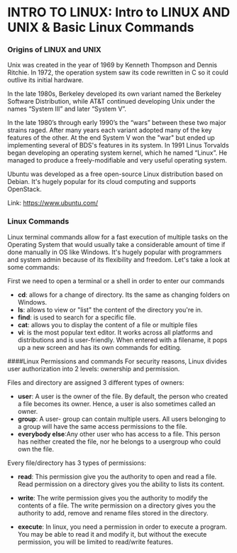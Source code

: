 # INTRO TO LINUX:  Intro to LINUX AND UNIX & Basic Linux Commands

### Origins of LINUX and UNIX

Unix was created in the year of 1969 by Kenneth Thompson and  Dennis Ritchie. In 1972, the operation system
saw its code rewritten in C so it could outlive its initial hardware.


In the late 1980s, Berkeley developed its own variant named the Berkeley Software Distribution, while AT&T continued 
developing Unix under the names “System III” and later “System V”. 

In the late 1980’s through early 1990’s the “wars” 
between these two major strains raged. After many years each variant adopted many of the key features of the other.
At the end System V won the "war" but ended up implementing several of BDS's features in its system.
In 1991 Linus Torvalds began developing an operating system kernel, which he named “Linux”. He managed to  produce a 
freely-modifiable and very useful operating system.

Ubuntu was developed as a free open-source Linux distribution based on Debian. It's hugely
popular for its cloud computing and supports OpenStack.

Link: https://www.ubuntu.com/

### Linux Commands

Linux terminal commands allow for a fast execution of multiple tasks on the Operating System
that would usually take a considerable amount of time if done manually in OS like Windows.
It's hugely popular with programmers and system admin because of its flexibility and freedom.
Let's take a look at some commands:

First we need to open a terminal or a shell in order to enter our commands

- **cd**: allows for a change of directory. Its the same as changing folders on Windows.
- **ls**: allows to view or "list" the content of the directory you're in.
- **find**: is used to search for a specific file.
- **cat**: allows you to display the content of a file or multiple files
- **vi**: is the most  popular text editor. It works across all platforms and 
distributions and is user-friendly. When entered with a filename, it pops up a new screen and has its own commands for 
editing. 

####Linux Permissions and commands
For security reasons, Linux divides user authorization into 2 levels: ownership and permission.

Files and directory are assigned 3 different types of owners:


- **user**: A user is the owner of the file. By default, the person who created a file becomes its owner. Hence, a user is
 also sometimes called an owner.
- **group**: A user- group can contain multiple users. All users belonging to a group will have the same access permissions 
to the file. 
- **everybody else**:Any other user who has access to a file. This person has neither created the file, nor he belongs to
 a usergroup who could own the file.
 
Every file/directory has 3 types of permissions:

- **read**: This permission give you the authority to open and read a file. Read permission on a directory gives you the 
ability to lists its content.

- **write**: The write permission gives you the authority to modify the contents of a file. The write permission on a 
directory gives you the authority to add, remove and rename files stored in the directory.

- **execute**: In linux, you need a permission in order to execute a program. You may be able to read it and modify it, 
but without the execute permission, you will be limited to read/write features.

